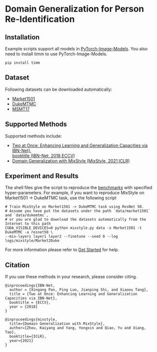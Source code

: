 # Domain Generalization for Person Re-Identification

## Installation
Example scripts support all models in [PyTorch-Image-Models](https://github.com/rwightman/pytorch-image-models).
You also need to install timm to use PyTorch-Image-Models.

```
pip install timm
```

## Dataset 
Following datasets can be downloaded automatically:

- [Market1501](http://zheng-lab.cecs.anu.edu.au/Project/project_reid.html)
- [DukeMTMC](https://exposing.ai/duke_mtmc/)
- [MSMT17](https://arxiv.org/pdf/1711.08565.pdf)

## Supported Methods

Supported methods include:

- [Two at Once: Enhancing Learning and Generalization Capacities via IBN-Net},  
  booktitle (IBN-Net, 2018 ECCV)](https://openaccess.thecvf.com/content_ECCV_2018/papers/Xingang_Pan_Two_at_Once_ECCV_2018_paper.pdf)
- [Domain Generalization with MixStyle (MixStyle, 2021 ICLR)](https://arxiv.org/abs/2104.02008)

## Experiment and Results

The shell files give the script to reproduce the [benchmarks](/docs/dglib/benchmarks/reid.rst) with specified hyper-parameters.
For example, if you want to reproduce MixStyle on Market1501 -> DukeMTMC task, use the following script

```shell script
# Train MixStyle on Market1501 -> DukeMTMC task using ResNet 50.
# Assume you have put the datasets under the path `data/market1501` and `data/dukemtmc`, 
# or you are glad to download the datasets automatically from the Internet to this path
CUDA_VISIBLE_DEVICES=0 python mixstyle.py data -s Market1501 -t DukeMTMC -a resnet50 \
--mix-layers layer1 layer2 --finetune --seed 0 --log logs/mixstyle/Market2Duke
```

For more information please refer to [Get Started](/docs/get_started/quickstart.rst) for help.

## Citation
If you use these methods in your research, please consider citing.

```
@inproceedings{IBN-Net,  
  author = {Xingang Pan, Ping Luo, Jianping Shi, and Xiaoou Tang},  
  title = {Two at Once: Enhancing Learning and Generalization Capacities via IBN-Net},  
  booktitle = {ECCV},  
  year = {2018}  
}

@inproceedings{mixstyle,
  title={Domain Generalization with MixStyle},
  author={Zhou, Kaiyang and Yang, Yongxin and Qiao, Yu and Xiang, Tao},
  booktitle={ICLR},
  year={2021}
}
```